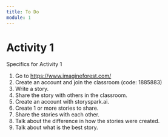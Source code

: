 ```yaml
---
title: To Do
module: 1
---
```


# Activity 1

<!-- rebuild video -->


<!-- make the kahoot a challenge -->
Specifics for Activity 1

1. Go to https://www.imagineforest.com/
2. Create an account and join the classroom (code: 1885883)
3. Write a story.
4. Share the story with others in the classroom.
5. Create an account with storyspark.ai.
6. Create 1 or more stories to share.
7. Share the stories with each other.
8. Talk about the difference in how the stories were created.
9. Talk about what is the best story.
